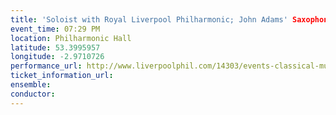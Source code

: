 ```yaml
---
title: 'Soloist with Royal Liverpool Philharmonic; John Adams' Saxophone Concerto'
event_time: 07:29 PM
location: Philharmonic Hall
latitude: 53.3995957
longitude: -2.9710726
performance_url: http://www.liverpoolphil.com/14303/events-classical-music/sax-in-the-city.html
ticket_information_url: 
ensemble: 
conductor: 
---
```

